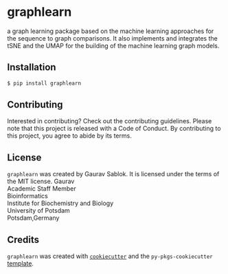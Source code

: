 # graphlearn

a graph learning package based on the machine learning approaches for the sequence to graph comparisons. It also implements and integrates the tSNE and the UMAP for the building of the machine learning graph models.

## Installation

```bash
$ pip install graphlearn
```

## Contributing

Interested in contributing? Check out the contributing guidelines. Please note that this project is released with a Code of Conduct. By contributing to this project, you agree to abide by its terms.

## License

`graphlearn` was created by Gaurav Sablok. It is licensed under the terms of the MIT license.
Gaurav  \
Academic Staff Member \
Bioinformatics \
Institute for Biochemistry and Biology \
University of Potsdam \
Potsdam,Germany 

## Credits

`graphlearn` was created with [`cookiecutter`](https://cookiecutter.readthedocs.io/en/latest/) and the `py-pkgs-cookiecutter` [template](https://github.com/py-pkgs/py-pkgs-cookiecutter).
